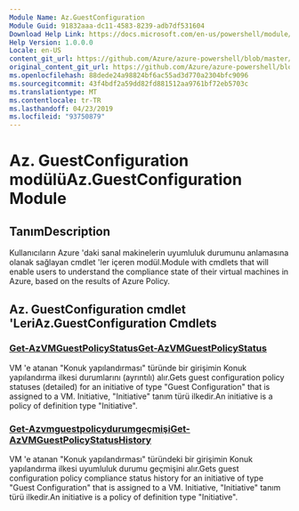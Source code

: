 ```yaml
---
Module Name: Az.GuestConfiguration
Module Guid: 91832aaa-dc11-4583-8239-adb7df531604
Download Help Link: https://docs.microsoft.com/en-us/powershell/module/az.guestconfiguration
Help Version: 1.0.0.0
Locale: en-US
content_git_url: https://github.com/Azure/azure-powershell/blob/master/src/GuestConfiguration/GuestConfiguration/help/Az.GuestConfiguration.md
original_content_git_url: https://github.com/Azure/azure-powershell/blob/master/src/GuestConfiguration/GuestConfiguration/help/Az.GuestConfiguration.md
ms.openlocfilehash: 88dede24a98824bf6ac55ad3d770a2304bfc9096
ms.sourcegitcommit: 43f4bdf2a59dd82fd881512aa9761bf72eb5703c
ms.translationtype: MT
ms.contentlocale: tr-TR
ms.lasthandoff: 04/23/2019
ms.locfileid: "93750879"
---
```

# <span data-ttu-id="44fda-101">Az. GuestConfiguration modülü</span><span class="sxs-lookup"><span data-stu-id="44fda-101">Az.GuestConfiguration Module</span></span>
## <span data-ttu-id="44fda-102">Tanım</span><span class="sxs-lookup"><span data-stu-id="44fda-102">Description</span></span>
<span data-ttu-id="44fda-103">Kullanıcıların Azure 'daki sanal makinelerin uyumluluk durumunu anlamasına olanak sağlayan cmdlet 'ler içeren modül.</span><span class="sxs-lookup"><span data-stu-id="44fda-103">Module with cmdlets that will enable users to understand the compliance state of their virtual machines in Azure, based on the results of Azure Policy.</span></span>

## <span data-ttu-id="44fda-104">Az. GuestConfiguration cmdlet 'Leri</span><span class="sxs-lookup"><span data-stu-id="44fda-104">Az.GuestConfiguration Cmdlets</span></span>
### [<span data-ttu-id="44fda-105">Get-AzVMGuestPolicyStatus</span><span class="sxs-lookup"><span data-stu-id="44fda-105">Get-AzVMGuestPolicyStatus</span></span>](Get-AzVMGuestPolicyStatus.md)
<span data-ttu-id="44fda-106">VM 'e atanan "Konuk yapılandırması" türünde bir girişimin Konuk yapılandırma ilkesi durumlarını (ayrıntılı) alır.</span><span class="sxs-lookup"><span data-stu-id="44fda-106">Gets guest configuration policy statuses (detailed) for an initiative of type "Guest Configuration" that is assigned to a VM.</span></span>
<span data-ttu-id="44fda-107">Initiative, "Initiative" tanım türü ilkedir.</span><span class="sxs-lookup"><span data-stu-id="44fda-107">An initiative is a policy of definition type "Initiative".</span></span>

### [<span data-ttu-id="44fda-108">Get-Azvmguestpolicydurumgeçmişi</span><span class="sxs-lookup"><span data-stu-id="44fda-108">Get-AzVMGuestPolicyStatusHistory</span></span>](Get-AzVMGuestPolicyStatusHistory.md)
<span data-ttu-id="44fda-109">VM 'e atanan "Konuk yapılandırması" türündeki bir girişimin Konuk yapılandırma ilkesi uyumluluk durumu geçmişini alır.</span><span class="sxs-lookup"><span data-stu-id="44fda-109">Gets guest configuration policy compliance status history for an initiative of type "Guest Configuration" that is assigned to a VM.</span></span>
<span data-ttu-id="44fda-110">Initiative, "Initiative" tanım türü ilkedir.</span><span class="sxs-lookup"><span data-stu-id="44fda-110">An initiative is a policy of definition type "Initiative".</span></span>

